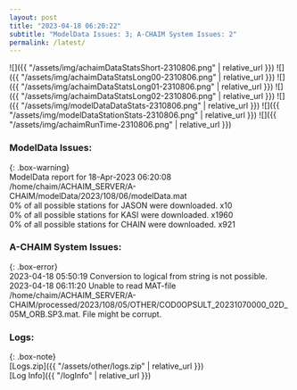 ```yaml
---
layout: post
title: "2023-04-18 06:20:22"
subtitle: "ModelData Issues: 3; A-CHAIM System Issues: 2"
permalink: /latest/
---
```


![]({{ "/assets/img/achaimDataStatsShort-2310806.png" | relative_url }})
![]({{ "/assets/img/achaimDataStatsLong00-2310806.png" | relative_url }})
![]({{ "/assets/img/achaimDataStatsLong01-2310806.png" | relative_url }})
![]({{ "/assets/img/achaimDataStatsLong02-2310806.png" | relative_url }})
![]({{ "/assets/img/modelDataDataStats-2310806.png" | relative_url }})
![]({{ "/assets/img/modelDataStationStats-2310806.png" | relative_url }})
![]({{ "/assets/img/achaimRunTime-2310806.png" | relative_url }})


### ModelData Issues:  
  
{: .box-warning}  
 ModelData report for 18-Apr-2023 06:20:08   
 /home/chaim/ACHAIM_SERVER/A-CHAIM/modelData/2023/108/06/modelData.mat   
 0% of all possible stations for JASON were downloaded. x10   
 0% of all possible stations for KASI were downloaded. x1960   
 0% of all possible stations for CHAIN were downloaded. x921   
  
### A-CHAIM System Issues:  
  
{: .box-error}  
2023-04-18 05:50:19 Conversion to logical from string is not possible.  
2023-04-18 06:11:20 Unable to read MAT-file /home/chaim/ACHAIM_SERVER/A-CHAIM/processed/2023/108/05/OTHER/COD0OPSULT_20231070000_02D_05M_ORB.SP3.mat. File might be corrupt.  

### Logs:  
  
{: .box-note}  
[Logs.zip]({{ "/assets/other/logs.zip" | relative_url }})  
[Log Info]({{ "/logInfo" | relative_url }})  
